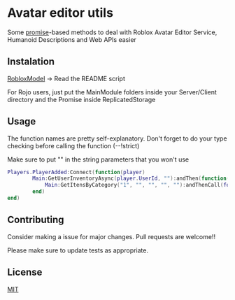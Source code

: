 # Avatar editor utils

Some [promise](https://eryn.io/roblox-lua-promise/)-based methods to deal with Roblox Avatar Editor Service, Humanoid Descriptions and Web APIs easier

## Instalation

[RobloxModel]("https://www.roblox.com/library/12074132482/AvatarEditor") -> Read the README script

For Rojo users, just put the MainModule folders inside your Server/Client directory and the Promise inside ReplicatedStorage

## Usage 

The function names are pretty self-explanatory. Don't forget to do your type checking before calling the function (--!strict)

Make sure to put "" in the string parameters that you won't use

```lua
Players.PlayerAdded:Connect(function(player)
        Main:GetUserInventoryAsync(player.UserId, ""):andThen(function(Response)
            Main:GetItensByCategory("1", "", "", "", ""):andThenCall(foo, "args")
        end)    
end)
```

## Contributing

Consider making a issue for major changes. Pull requests are welcome!!

Please make sure to update tests as appropriate.

## License

[MIT](https://choosealicense.com/licenses/mit/)
